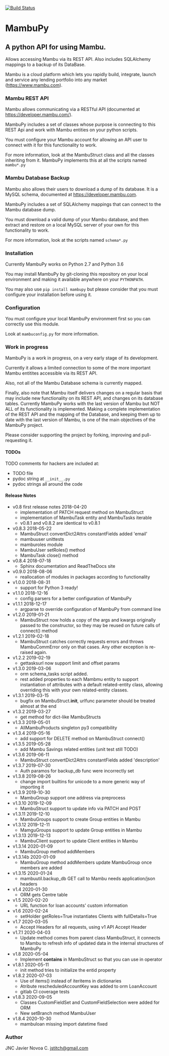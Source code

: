 [![Build Status](https://travis-ci.org/jstitch/MambuPy.svg?branch=master)](https://travis-ci.org/jstitch/MambuPy)
# MambuPy

## A python API for using Mambu.

Allows accessing Mambu via its REST API. Also includes SQLAlchemy
mappings to a backup of its DataBase.

Mambu is a cloud platform which lets you rapidly build, integrate,
launch and service any lending portfolio into any market
(https://www.mambu.com).


### Mambu REST API

Mambu allows communicating via a RESTful API (documented at
https://developer.mambu.com/).

MambuPy includes a set of classes whose purpose is connecting to this
REST Api and work with Mambu entities on your python scripts.

You must configure your Mambu account for allowing an API user to
connect with it for this functionality to work.

For more information, look at the MambuStruct class and all the
classes inheriting from it. MambuPy implements this at all the scripts
named ``mambu*.py``

### Mambu Database Backup

Mambu also allows their users to download a dump of its database. It
is a MySQL schema, documented at https://developer.mambu.com.

MambuPy includes a set of SQLAlchemy mappings that can connect to
the Mambu database dump.

You must download a valid dump of your Mambu database, and then
extract and restore on a local MySQL server of your own for this
functionality to work.

For more information, look at the scripts named ``schema*.py``

### Installation

Currently MambuPy works on Python 2.7 and Python 3.6

You may install MambuPy by git-cloning this repository on your local
environment and making it available anywhere on your ``PYTHONPATH``.

You may also use ``pip install mambupy`` but please consider that you
must configure your installation before using it.

### Configuration

You must configure your local MambuPy environment first so you can
correctly use this module.

Look at ``mambuconfig.py`` for more information.

### Work in progress

MambuPy is a work in progress, on a very early stage of its
development.

Currently it allows a limited connection to some of the more important
Mambu entitites accessible via its REST API.

Also, not all of the Mambu Database schema is currently mapped.

Finally, also note that Mambu itself delivers changes on a regular
basis that may include new functionality on its REST API, and changes
on its database tables. Currently MambuPy works with the last version
of Mambu but NOT ALL of its functionality is implemented. Making a
complete implementation of the REST API and the mapping of the
Database, and keeping them up to date with the last version of Mambu,
is one of the main objectives of the MambuPy project.

Please consider supporting the project by forking, improving and
pull-requesting it.

#### TODOs

TODO comments for hackers are included at:

* TODO file
* pydoc string at ``__init__.py``
* pydoc strings all around the code

#### Release Notes
* v0.8 first release notes 2018-04-20
  - implementation of PATCH request method on MambuStruct
  - implementation of MambuTask entity and MambuTasks iterable
  - v0.8.1 and v0.8.2 are identical to v0.8.1
* v0.8.3 2018-05-22
  - MambuStruct convertDict2Attrs constantFields added 'email'
  - mambuuser unittests
  - mamburoles module
  - MambuUser setRoles() method
  - MambuTask close() method
* v0.8.4 2018-07-18
  - Sphinx documentation and ReadTheDocs site
* v0.9.0 2018-08-06
  - reallocation of modules in packages according to functionality
* v1.0.0 2018-08-31
  - support for Python 3 ready!
* v1.1.0 2018-12-16
  - config parsers for a better configuration of MambuPy
* v1.1.1 2018-12-17
  - argparse to override configuration of MambuPy from command line
* v1.2.0 2019-01-21
  - MambuStruct now holds a copy of the args and kwargs originally
    passed to the constructor, so they may be reused on future calls
    of connect() method
* v1.2.1 2019-02-18
  - MambuStruct catches correctly requests errors and throws
    MambuCommError only on that cases. Any other exception is
    re-raised again.
* v1.2.2 2019-02-19
  - gettasksurl now support limit and offset params
* v1.3.0 2019-03-06
  - orm schema_tasks script added.
  - rest added properties to each Mambmu entity to support
    instantiation of attributes with a default related-entity class,
    allowing overriding this with your own related-entity classes.
* v1.3.1 2019-03-15
  - bugfix on MambuStruct.__init__, urlfunc parameter should be
    treated almost at the end
* v1.3.2 2019-03-27
  - get method for dict-like MambuStructs
* v1.3.3 2019-05-01
  - AllMambuProducts singleton py3 compatibility
* v1.3.4 2019-05-16
  - add support for DELETE method on MambuStruct connect()
* v1.3.5 2019-05-28
  - add Mambu Savings related entities (unit test still TODO)
* v1.3.6 2019-06-11
  - MambuStruct convertDict2Attrs constantFields added 'description'
* v1.3.7 2019-07-30
  - Auth paramos for backup_db func were incorrectly set
* v1.3.8 2019-08-26
  - change import builtins for unicode to a more generic way of
    importing it
* v1.3.9 2019-10-30
  - MambuGroup support one address via preprocess
* v1.3.10 2019-12-09
  - MambuStruct support to update info via PATCH and POST
* v1.3.11 2019-12-10
  - MambuGroups support to create Group entities in Mambu
* v1.3.12 2019-12-11
  - MamguGroups support to update Group entities in Mambu
* v1.3.13 2019-12-13
  - MambuClient support to update Client entities in Mambu
* v1.3.14 2020-01-09
  - MambuGroup method addMembers
* v1.3.14b 2020-01-09
  - MambuGroup method addMembers update MambuGroup once members are added
* v1.3.15 2020-01-24
  - mambuutil.backup_db GET call to Mambu needs application/json headers
* v1.4 2020-01-30
  - ORM gets Centre table
* v1.5 2020-02-20
  - URL function for loan accounts' custom information
* v1.6 2020-02-24
  - setHolder getRoles=True instantiates Clients with fullDetails=True
* v1.7 2020-03-05
  - Accept Headers for all requests, using v1 API Accept Header
* v1.7.1 2020-04-03
  - Update method comes from parent class MambuStruct, it connects to
    Mambu to refresh info of updated data in the internal structures
    of MambuPy
* v1.8 2020-05-04
  - Implement __contains__ in MambuStruct so that you can use in operator
* v1.8.1 2020-05-11
  - init method tries to initialize the entid property
* v1.8.2 2020-07-03
  - Use of items() instead of iteritems in dictionaries
  - Atribute rescheduledAccountKey was added to orm LoanAccount
  - gitlab CI coverage tests
* v1.8.3 2020-09-05
  - Classes CustomFieldSet and CustomFieldSelection were added for ORM
  - New setBranch method MambuUser
* v1.8.4 2020-10-30
  - mambuloan missing import datetime fixed

### Author

JNC
Javier Novoa C.
jstitch@gmail.com
